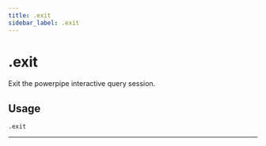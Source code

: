 ```yaml
---
title: .exit
sidebar_label: .exit
---
```



# .exit
Exit the powerpipe interactive query session.  

## Usage
```
.exit
```
---
